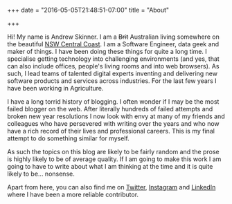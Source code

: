 +++
date = "2016-05-05T21:48:51-07:00"
title = "About"

+++

Hi! My name is Andrew Skinner. I am a ~~Brit~~ Australian living somewhere on the beautiful [NSW Central Coast](https://en.wikipedia.org/wiki/Central_Coast_(New_South_Wales)). I am a Software Engineer, data geek and maker of things. I have been doing these things for quite a long time. I specialise getting technology into challenging environments (and yes, that can also include offices, people's living rooms and into web browsers). As such, I lead teams of talented digital experts inventing and delivering new software products and services across industries. For the last few years I have been working in Agriculture.

I have a long torrid history of blogging. I often wonder if I may be the most failed blogger on the web. After literally hundreds of failed attempts and broken new year resolutions I now look with envy at many of my friends and colleagues who have persevered with writing over the years and who now have a rich record of their lives and professional careers. This is my final attempt to do something similar for myself.

As such the topics on this blog are likely to be fairly random and the prose is highly likely to be of average quality. If I am going to make this work I am going to have to write about what I am thinking at the time and it is quite likely to be... nonsense.

Apart from here, you can also find me on [Twitter](http://www.twitter.com/andrewdotcom), [Instagram](http://www.instagram.com/andrewtakespics) and [LinkedIn](https://www.linkedin.com/in/andy2307/) where I have been a more reliable contributor.

